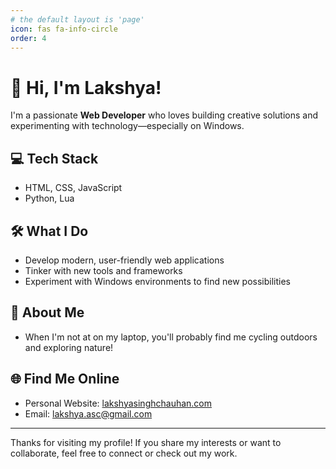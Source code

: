 ```yaml
---
# the default layout is 'page'
icon: fas fa-info-circle
order: 4
---
```


# 👋 Hi, I'm Lakshya!

I'm a passionate **Web Developer** who loves building creative solutions and experimenting with technology—especially on Windows.

## 💻 Tech Stack
- HTML, CSS, JavaScript  
- Python, Lua

## 🛠️ What I Do
- Develop modern, user-friendly web applications
- Tinker with new tools and frameworks
- Experiment with Windows environments to find new possibilities

## 🚴 About Me
- When I'm not at on my laptop, you'll probably find me cycling outdoors and exploring nature!

## 🌐 Find Me Online
- Personal Website: [lakshyasinghchauhan.com](https://lakshyasinghchauhan.com)
- Email: lakshya.asc@gmail.com

---

Thanks for visiting my profile! If you share my interests or want to collaborate, feel free to connect or check out my work.